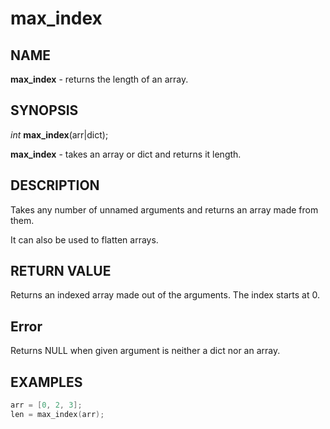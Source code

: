 # max_index

## NAME

**max_index** - returns the length of an array.

## SYNOPSIS

*int* **max_index**(arr|dict);

**max_index** - takes an array or dict and returns it length.

## DESCRIPTION

Takes any number of unnamed arguments and returns an array made from them.

It can also be used to flatten arrays.

## RETURN VALUE

Returns an indexed array made out of the arguments. The index starts at 0.

## Error

Returns NULL when given argument is neither a dict nor an array.

## EXAMPLES

```cpp
arr = [0, 2, 3];
len = max_index(arr);
```
